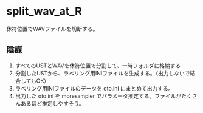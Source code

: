 # split_wav_at_R
休符位置でWAVファイルを切断する。

## 陰謀
1. すべてのUSTとWAVを休符位置で分割して、一時フォルダに格納する
2. 分割したUSTから、ラベリング用INIファイルを生成する。（出力しないで結合してもOK）
3. ラベリング用INIファイルのデータを oto.ini にまとめて出力する。
4. 出力した oto.ini を moresampler でパラメータ推定する。ファイルがたくさんあるほど推定しやすそう。

